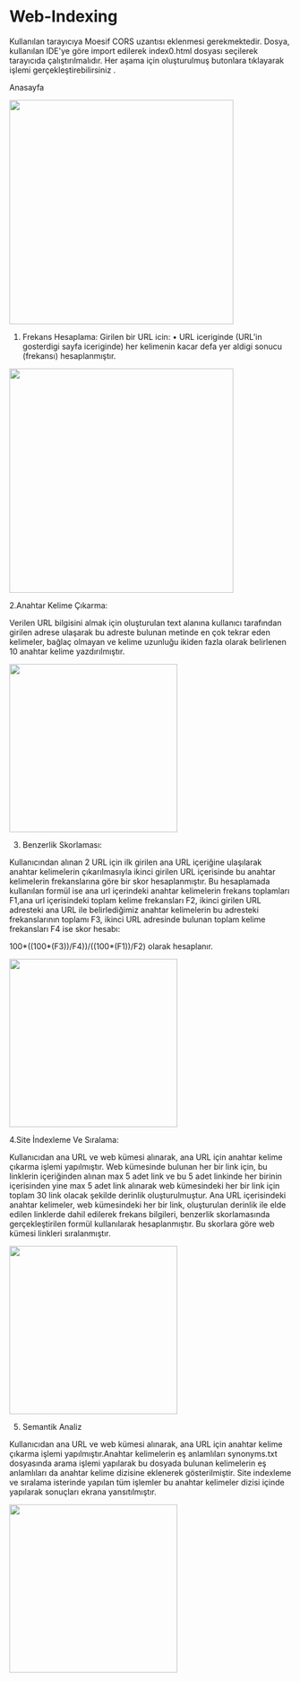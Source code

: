 # Web-Indexing



Kullanılan tarayıcıya Moesif CORS uzantısı eklenmesi gerekmektedir.
Dosya, kullanılan IDE'ye göre import edilerek index0.html dosyası seçilerek tarayıcıda çalıştırılmalıdır.
Her aşama için oluşturulmuş butonlara tıklayarak işlemi gerçekleştirebilirsiniz .















Anasayfa
 
 
<img src= "https://user-images.githubusercontent.com/46785635/115252571-41d85500-a134-11eb-8f97-15f2735725a2.jpeg" width=400>


1.	Frekans Hesaplama:
  Girilen bir URL icin: 
    •	URL iceriginde (URL’in gosterdigi sayfa iceriginde) her kelimenin kacar defa yer aldigi sonucu (frekansı) hesaplanmıştır.


   <img src= "https://user-images.githubusercontent.com/46785635/115253619-39344e80-a135-11eb-844d-26a0852a96e5.jpeg" width=400>


2.Anahtar Kelime Çıkarma:

   Verilen URL bilgisini almak için oluşturulan text alanına kullanıcı tarafından girilen adrese ulaşarak bu adreste bulunan metinde en çok tekrar eden kelimeler, bağlaç olmayan       ve kelime uzunluğu ikiden fazla olarak belirlenen 10 anahtar kelime yazdırılmıştır.


   <img src= "https://user-images.githubusercontent.com/46785635/115254477-0f2f5c00-a136-11eb-936f-29964ed66fab.jpeg" width=300>
   
   
3. Benzerlik Skorlaması:

  Kullanıcından alınan 2 URL için ilk girilen ana URL içeriğine ulaşılarak anahtar kelimelerin çıkarılmasıyla ikinci girilen URL içerisinde bu anahtar kelimelerin         frekanslarına göre bir skor hesaplanmıştır. 
  Bu hesaplamada kullanılan formül ise ana url içerindeki anahtar kelimelerin frekans toplamları F1,ana url içerisindeki toplam kelime frekansları F2, ikinci girilen URL           adresteki ana URL ile belirlediğimiz anahtar kelimelerin bu adresteki frekanslarının toplamı F3, ikinci URL adresinde bulunan toplam kelime frekansları F4 ise skor hesabı:


  100*((100*(F3))/F4))/((100*(F1))/F2)  olarak hesaplanır.


  <img src= "https://user-images.githubusercontent.com/46785635/115254782-5b7a9c00-a136-11eb-94d8-4519c51832af.jpeg" width=300>
 
 
4.Site İndexleme Ve Sıralama:

Kullanıcıdan ana URL ve web kümesi alınarak, ana URL için anahtar kelime çıkarma işlemi yapılmıştır. Web kümesinde bulunan her bir link için, bu linklerin içeriğinden alınan max 5 adet link ve bu 5 adet linkinde her birinin içerisinden yine max 5 adet link alınarak web kümesindeki her bir link için toplam 30 link olacak şekilde derinlik oluşturulmuştur. Ana URL içerisindeki anahtar kelimeler, web kümesindeki her bir link, oluşturulan derinlik ile elde edilen linklerde dahil edilerek frekans bilgileri, benzerlik skorlamasında gerçekleştirilen formül kullanılarak hesaplanmıştır. Bu skorlara göre web kümesi linkleri sıralanmıştır.



   <img src= "https://user-images.githubusercontent.com/46785635/115256005-844f6100-a137-11eb-8749-d7e9b7567386.jpeg" width=300>
 
 
 
  5. Semantik Analiz


Kullanıcıdan ana URL ve web kümesi alınarak, ana URL için anahtar kelime çıkarma işlemi yapılmıştır.Anahtar kelimelerin eş anlamlıları synonyms.txt dosyasında arama işlemi yapılarak bu dosyada bulunan kelimelerin eş anlamlıları da anahtar kelime dizisine eklenerek gösterilmiştir. Site indexleme ve sıralama isterinde yapılan tüm işlemler bu anahtar kelimeler dizisi içinde yapılarak sonuçları ekrana yansıtılmıştır.
 
 
 <img src= "https://user-images.githubusercontent.com/46785635/115266649-0d1eca80-a141-11eb-982e-8826aff0ce4c.jpeg" width=300>
 
  
  

